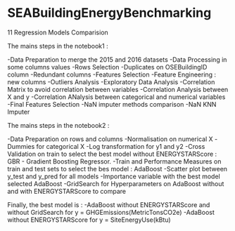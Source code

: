 # SEABuildingEnergyBenchmarking
11 Regression Models Comparision


The mains steps in the notebook1 :

-Data Preparation to merge the 2015 and 2016 datasets
-Data Processing in some columns values
  -Rows Selection
  -Duplicates on OSEBuildingID column
  -Redundant columns
  -Features Selection
  -Feature Engineering : new columns
  -Outliers Analysis
  -Exploratory Data Analysis
  -Correlation Matrix to avoid correlation between variables
  -Correlation Analysis between X and y
  -Correlation ANalysis between categorical and numerical variables
  -Final Features Selection
  -NaN imputer methods comparison 
  -NaN KNN Imputer

The mains steps in the notebook2 :

  -Data Preparation on rows and columns
  -Normalisation on numerical X
  -Dummies for categorical X
  -Log transformation for y1 and y2
  -Cross Validation on train to select the best model without ENERGYSTARScore : GBR - Gradient Boosting Regressor.
  -Train and Performance Measures on train and test sets to select the bes model : AdaBoost 
  -Scatter plot between y_test and y_pred for all models
  -Importance variable with the best model selected AdaBoost
  -GridSearch for Hyperparameters on AdaBoost without and with ENERGYSTARScore to compare

Finally, the best model is : 
  -AdaBoost without ENERGYSTARScore and without GridSearch for y = GHGEmissions(MetricTonsCO2e)
  -AdaBoost without ENERGYSTARScore for y = SiteEnergyUse(kBtu)
